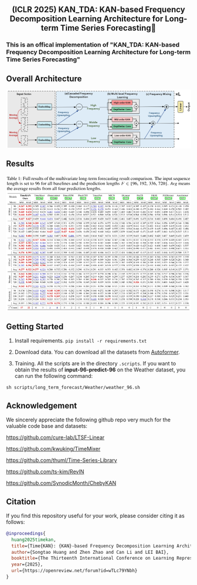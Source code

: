 
<div align="center">
  <h2><b> (ICLR 2025) KAN_TDA: KAN-based Frequency Decomposition Learning Architecture for Long-term Time Series Forecasting🚀 </b></h2>
</div>

### This is an offical implementation of "KAN_TDA: KAN-based Frequency Decomposition Learning Architecture for Long-term Time Series Forecasting" 

## Overall Architecture
<p align="center">
<img src="./Figure/KAN_TDA.jpg"  alt="" align=center />
</p>


## Results
<p align="center">
<img src="./Figure/result.png"  alt="" align=center />
</p>

## Getting Started
1. Install requirements. ```pip install -r requirements.txt```

2. Download data. You can download all the datasets from [Autoformer](https://drive.google.com/drive/folders/1ZOYpTUa82_jCcxIdTmyr0LXQfvaM9vIy). 

3. Training. All the scripts are in the directory ```.scripts```.  If you want to obtain the results of **input-96-predict-96** on the Weather dataset, you can run the following command:
```
sh scripts/long_term_forecast/Weather/weather_96.sh
```


## Acknowledgement

We sincerely appreciate the following github repo very much for the valuable code base and datasets:

https://github.com/cure-lab/LTSF-Linear

https://github.com/kwuking/TimeMixer

https://github.com/thuml/Time-Series-Library

https://github.com/ts-kim/RevIN

https://github.com/SynodicMonth/ChebyKAN


## Citation

If you find this repository useful for your work, please consider citing it as follows:

```BibTeX
@inproceedings{
  huang2025timekan,
  title={Time{KAN}: {KAN}-based Frequency Decomposition Learning Architecture for Long-term Time Series Forecasting},
  author={Songtao Huang and Zhen Zhao and Can Li and LEI BAI},
  booktitle={The Thirteenth International Conference on Learning Representations},
  year={2025},
  url={https://openreview.net/forum?id=wTLc79YNbh}
}
```
